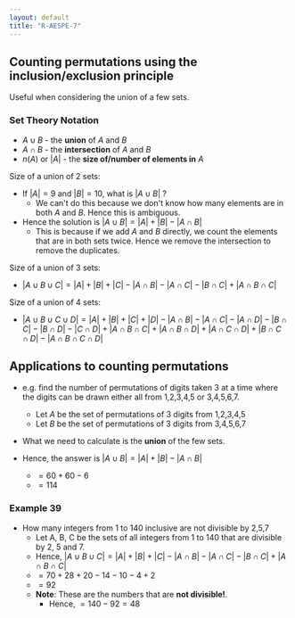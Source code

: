 ```yaml
---
layout: default
title: "R-AESPE-7"
---
```


## Counting permutations using the inclusion/exclusion principle

Useful when considering the union of a few sets.

### Set Theory Notation
- $A\cup B$  - the **union** of $A$ and $B$
- $A \cap B$ - the **intersection** of $A$ and $B$
- $n(A)$ or $|A|$  - the **size of/number of elements in**  $A$

Size of a union of 2 sets:
- If $|A| = 9$ and $|B| = 10$, what is $|A \cup B|$ ?
	- We can't do this because we don't know how many elements are in both $A$ and $B$. Hence this is ambiguous.
- Hence the solution is $|A \cup B| = |A| + |B| - |A \cap B|$
	- This is because if we add $A$ and $B$ directly, we count the elements that are in both sets twice. Hence we remove the intersection to remove the duplicates.

Size of a union of 3 sets:
- $|A \cup B\cup C| = |A|+|B|+|C| - |A\cap B| - |A\cap C|-|B\cap C| + |A\cap B\cap C|$

Size of a union of 4 sets:
- $|A\cup B\cup C\cup D| = |A|+|B|+|C|+|D| - |A\cap B|-|A\cap C|-|A\cap D|-|B\cap C|-|B\cap D|-|C\cap D|+|A\cap B\cap C|+|A\cap B\cap D|+|A\cap C\cap D|+|B\cap C\cap D|-|A\cap B\cap C\cap D|$
## Applications to counting permutations
- e.g. find the number of permutations of digits taken 3 at a time where the digits can be drawn either all from 1,2,3,4,5 or 3,4,5,6,7.
	- Let $A$ be the set of permutations of 3 digits from 1,2,3,4,5
	- Let $B$ be the set of permutations of 3 digits from 3,4,5,6,7

- What we need to calculate is the **union** of the few sets. 
- Hence, the answer is $|A \cup B| = |A| + |B| - |A \cap B|$
	- $= 60 + 60 - 6$
	- $= 114$

### Example 39
- How many integers from 1 to 140 inclusive are not divisible by 2,5,7
	- Let A, B, C be the sets of all integers from 1 to 140 that are divisible by 2, 5 and 7.
	- Hence, $|A \cup B\cup C| = |A|+|B|+|C| - |A\cap B| - |A\cap C|-|B\cap C| + |A\cap B\cap C|$
	- $= 70 + 28 + 20 - 14 -10 - 4 + 2$
	- $=92$
	- **Note**: These are the numbers that are **not divisible!**.
		- Hence, $= 140-92 = 48$


